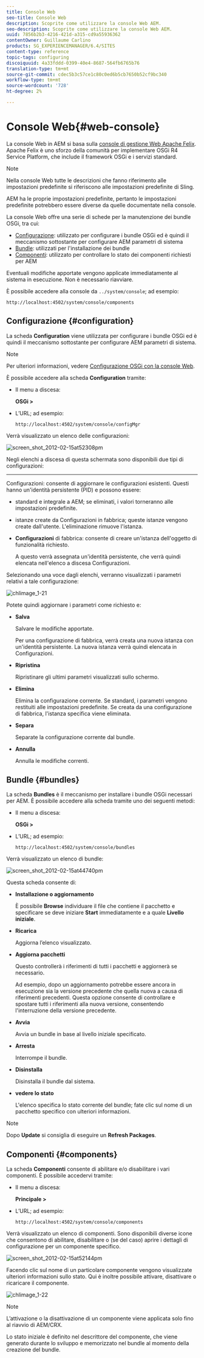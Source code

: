 ```yaml
---
title: Console Web
seo-title: Console Web
description: Scoprite come utilizzare la console Web AEM.
seo-description: Scoprite come utilizzare la console Web AEM.
uuid: 7856b2b3-4216-421d-a315-cd9a55936362
contentOwner: Guillaume Carlino
products: SG_EXPERIENCEMANAGER/6.4/SITES
content-type: reference
topic-tags: configuring
discoiquuid: 4a33fddd-0399-40e4-8687-564fb6765b76
translation-type: tm+mt
source-git-commit: cdec5b3c57ce1c80c0ed6b5cb7650b52cf9bc340
workflow-type: tm+mt
source-wordcount: '728'
ht-degree: 2%

---
```



# Console Web{#web-console}

La console Web in AEM si basa sulla [console di gestione Web Apache Felix](https://felix.apache.org/documentation/subprojects/apache-felix-web-console.html). Apache Felix è uno sforzo della comunità per implementare OSGi R4 Service Platform, che include il framework OSGi e i servizi standard.

>[!NOTE]
>
>Nella console Web tutte le descrizioni che fanno riferimento alle impostazioni predefinite si riferiscono alle impostazioni predefinite di Sling.
>
>AEM ha le proprie impostazioni predefinite, pertanto le impostazioni predefinite potrebbero essere diverse da quelle documentate nella console.

La console Web offre una serie di schede per la manutenzione dei bundle OSGi, tra cui:

* [Configurazione](#configuration): utilizzato per configurare i bundle OSGi ed è quindi il meccanismo sottostante per configurare AEM parametri di sistema
* [Bundle](#bundles): utilizzati per l&#39;installazione dei bundle
* [Componenti](#components): utilizzato per controllare lo stato dei componenti richiesti per AEM

Eventuali modifiche apportate vengono applicate immediatamente al sistema in esecuzione. Non è necessario riavviare.

È possibile accedere alla console da `../system/console`; ad esempio:

`http://localhost:4502/system/console/components`

## Configurazione {#configuration}

La scheda **Configuration** viene utilizzata per configurare i bundle OSGi ed è quindi il meccanismo sottostante per configurare AEM parametri di sistema.

>[!NOTE]
>
>Per ulteriori informazioni, vedere [Configurazione OSGi con la console Web](/help/sites-deploying/configuring-osgi.md).

È possibile accedere alla scheda **Configuration** tramite:

* Il menu a discesa:

   **OSGi >**

* L’URL; ad esempio:

   `http://localhost:4502/system/console/configMgr`

Verrà visualizzato un elenco delle configurazioni:

![screen_shot_2012-02-15at52308pm](assets/screen_shot_2012-02-15at52308pm.png)

Negli elenchi a discesa di questa schermata sono disponibili due tipi di configurazioni:

* ****
Configurazioni: consente di aggiornare le configurazioni esistenti. Questi hanno un&#39;identità persistente (PID) e possono essere:

   * standard e integrale a AEM; se eliminati, i valori torneranno alle impostazioni predefinite.
   * istanze create da Configurazioni in fabbrica; queste istanze vengono create dall&#39;utente. L&#39;eliminazione rimuove l&#39;istanza.

* **Configurazioni**
di fabbrica: consente di creare un&#39;istanza dell&#39;oggetto di funzionalità richiesto.

   A questo verrà assegnata un&#39;identità persistente, che verrà quindi elencata nell&#39;elenco a discesa Configurazioni.

Selezionando una voce dagli elenchi, verranno visualizzati i parametri relativi a tale configurazione:

![chlimage_1-21](assets/chlimage_1-21.png)

Potete quindi aggiornare i parametri come richiesto e:

* **Salva**

   Salvare le modifiche apportate.

   Per una configurazione di fabbrica, verrà creata una nuova istanza con un&#39;identità persistente. La nuova istanza verrà quindi elencata in Configurazioni.

* **Ripristina**

   Ripristinare gli ultimi parametri visualizzati sullo schermo.

* **Elimina**

   Elimina la configurazione corrente. Se standard, i parametri vengono restituiti alle impostazioni predefinite. Se creata da una configurazione di fabbrica, l&#39;istanza specifica viene eliminata.

* **Separa**

   Separate la configurazione corrente dal bundle.

* **Annulla**

   Annulla le modifiche correnti.

## Bundle {#bundles}

La scheda **Bundles** è il meccanismo per installare i bundle OSGi necessari per AEM. È possibile accedere alla scheda tramite uno dei seguenti metodi:

* Il menu a discesa:

   **OSGi >**

* L’URL; ad esempio:

   `http://localhost:4502/system/console/bundles`

Verrà visualizzato un elenco di bundle:

![screen_shot_2012-02-15at44740pm](assets/screen_shot_2012-02-15at44740pm.png)

Questa scheda consente di:

* **Installazione o aggiornamento**

   È possibile **Browse** individuare il file che contiene il pacchetto e specificare se deve iniziare **Start** immediatamente e a quale **Livello iniziale**.

* **Ricarica**

   Aggiorna l’elenco visualizzato.

* **Aggiorna pacchetti**

   Questo controllerà i riferimenti di tutti i pacchetti e aggiornerà se necessario.

   Ad esempio, dopo un aggiornamento potrebbe essere ancora in esecuzione sia la versione precedente che quella nuova a causa di riferimenti precedenti. Questa opzione consente di controllare e spostare tutti i riferimenti alla nuova versione, consentendo l&#39;interruzione della versione precedente.

* **Avvia**

   Avvia un bundle in base al livello iniziale specificato.

* **Arresta**

   Interrompe il bundle.

* **Disinstalla**

   Disinstalla il bundle dal sistema.

* **vedere lo stato**

   L&#39;elenco specifica lo stato corrente del bundle; fate clic sul nome di un pacchetto specifico con ulteriori informazioni.

>[!NOTE]
>
>Dopo **Update** si consiglia di eseguire un **Refresh Packages**.

## Componenti {#components}

La scheda **Componenti** consente di abilitare e/o disabilitare i vari componenti. È possibile accedervi tramite:

* Il menu a discesa:

   **Principale >**

* L’URL; ad esempio:

   `http://localhost:4502/system/console/components`

Verrà visualizzato un elenco di componenti. Sono disponibili diverse icone che consentono di abilitare, disabilitare o (se del caso) aprire i dettagli di configurazione per un componente specifico.

![screen_shot_2012-02-15at52144pm](assets/screen_shot_2012-02-15at52144pm.png)

Facendo clic sul nome di un particolare componente vengono visualizzate ulteriori informazioni sullo stato. Qui è inoltre possibile attivare, disattivare o ricaricare il componente.

![chlimage_1-22](assets/chlimage_1-22.png)

>[!NOTE]
>
>L’attivazione o la disattivazione di un componente viene applicata solo fino al riavvio di AEM/CRX.
>
>Lo stato iniziale è definito nel descrittore del componente, che viene generato durante lo sviluppo e memorizzato nel bundle al momento della creazione del bundle.


